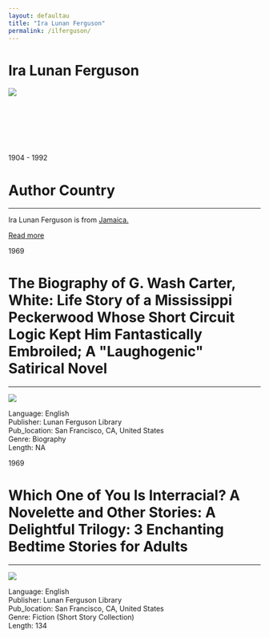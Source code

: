 ```yaml
---
layout: defaultau
title: "Ira Lunan Ferguson"
permalink: /ilferguson/
---
```

<!-- partial:index.partial.html -->
<div class="content">
    <h1>Ira Lunan Ferguson</h1>
    <div class="quote">
        <div><img src="https://upload.wikimedia.org/wikipedia/en/e/e6/Ira_Lunan_Ferguson.jpg" class="logo"></div>
    </div>
    <div class="timeline">
        <div style="padding-bottom:100px;"></div>
        <div class="block">
            <div class="date right"><p class="right"> 1904 - 1992 </p></div>
            <div class="dot"></div>
            <div class="left first">
            <div class="author_country">
                <h1>Author Country</h1><hr>
            <div class="aclocation">   <p>Ira Lunan Ferguson is from <a href="http://localhost:4000/4">Jamaica.</a></p> </div>
              <div class="acreadmore">  <a href="https://en.wikipedia.org/wiki/Ira_Lunan_Ferguson" target="_blank">Read more</a></div>
            </div>
            </div>
        </div>
        <div class="block">
            <div class="date left"><p class="left">1969</p></div>
            <div class="dot"></div>
            <div class="right">
                <h1>The Biography of G. Wash Carter, White: Life Story of a Mississippi Peckerwood Whose Short Circuit Logic Kept Him Fantastically Embroiled; A "Laughogenic" Satirical Novel</h1><hr>
                <p><img src="https://d3525k1ryd2155.cloudfront.net/h/260/257/837257260.1.x.0.jpg" ></p>
                <p>
                Language: English <br/>
                Publisher: Lunan Ferguson Library		 <br/>
                Pub_location: San Francisco, CA, United States	 <br/>
                Genre: Biography <br/>
                Length: NA <br/>                   </p>
            </div>
        </div>
        <div class="block">
            <div class="date right"><p class="right">1969</p></div>
            <div class="dot"></div>
            <div class="left">
                <h1>Which One of You Is Interracial? A Novelette and Other Stories: A Delightful Trilogy: 3 Enchanting Bedtime Stories for Adults</h1><hr>
                <p><img src="https://pictures.abebooks.com/inventory/md/md12833744485.jpg"></p>
                <p>
                Language: English <br/>
                Publisher: Lunan Ferguson Library		 <br/>
                Pub_location: San Francisco, CA, United States <br/>
                Genre: Fiction (Short Story Collection) <br/>
                Length: 134 <br/>                       </p>
            </div>
        </div>
    </div>
    <!-- partial -->
  <script src='https://cdnjs.cloudflare.com/ajax/libs/jquery/3.1.1/jquery.min.js'></script><script  src="assets/js/authorscript.js"></script>
